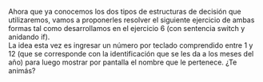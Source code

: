 Ahora que ya conocemos los dos tipos de estructuras de decisión que utilizaremos, vamos a proponerles resolver el siguiente ejercicio de ambas formas tal como desarrollamos en el ejercicio 6 (con sentencia switch y anidando if).<br>
La idea esta vez es ingresar un número por teclado comprendido entre 1 y 12 (que se corresponde con la identificación  que se les da a los meses del año) para luego mostrar por pantalla el nombre que le pertenece.
¿Te animás?
